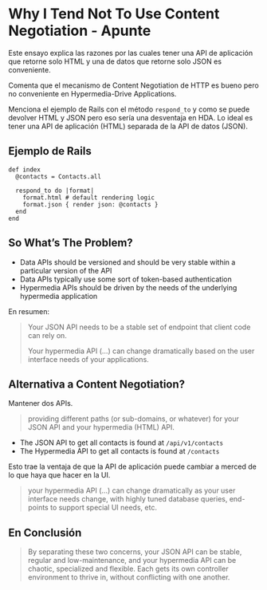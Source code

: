 # Why I Tend Not To Use Content Negotiation - Apunte
Este ensayo explica las razones por las cuales tener una API de aplicación que retorne solo HTML y una de datos que retorne solo JSON es conveniente.

Comenta que el mecanismo de Content Negotiation de HTTP es bueno pero no conveniente en Hypermedia-Drive Applications.

Menciona el ejemplo de Rails con el método `respond_to` y como se puede devolver HTML y JSON pero eso sería una desventaja en HDA. Lo ideal es tener una API de aplicación (HTML) separada de la API de datos (JSON).


## Ejemplo de Rails
    def index
      @contacts = Contacts.all
    
      respond_to do |format|
        format.html # default rendering logic
        format.json { render json: @contacts }
      end
    end


## So What’s The Problem?
- Data APIs should be versioned and should be very stable within a particular version of the API
- Data APIs typically use some sort of token-based authentication
- Hypermedia APIs should be driven by the needs of the underlying hypermedia application

En resumen:

> Your JSON API needs to be a stable set of endpoint that client code can rely on.
> 
> Your hypermedia API (…) can change dramatically based on the user interface needs of your applications.


## Alternativa a Content Negotiation?

Mantener dos APIs.


> providing different paths (or sub-domains, or whatever) for your JSON API and your hypermedia (HTML) API.


- The JSON API to get all contacts is found at `/api/v1/contacts`
- The Hypermedia API to get all contacts is found at `/contacts`

Esto trae la ventaja de que la API de aplicación puede cambiar a merced de lo que haya que hacer en la UI.

> your hypermedia API (…) can change dramatically as your user interface needs change, with highly tuned database queries, end-points to support special UI needs, etc.


## En Conclusión
> By separating these two concerns, your JSON API can be stable, regular and low-maintenance, and your hypermedia API can be chaotic, specialized and flexible. Each gets its own controller environment to thrive in, without conflicting with one another.

